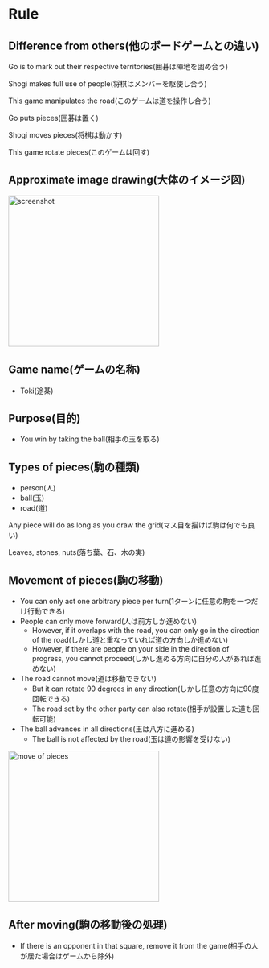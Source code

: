 # Rule
## Difference from others(他のボードゲームとの違い)
Go is to mark out their respective territories(囲碁は陣地を固め合う)

Shogi makes full use of people(将棋はメンバーを駆使し合う)

This game manipulates the road(このゲームは道を操作し合う)

Go puts pieces(囲碁は置く)

Shogi moves pieces(将棋は動かす)

This game rotate pieces(このゲームは回す)

## Approximate image drawing(大体のイメージ図)
<img width="300" alt="screenshot" src="https://user-images.githubusercontent.com/95464364/168738953-64db8eb7-0aa8-411d-9cec-0f66c658a2cc.png">

## Game name(ゲームの名称)
* Toki(途棊)

## Purpose(目的)
* You win by taking the ball(相手の玉を取る)

## Types of pieces(駒の種類)
* person(人)
* ball(玉)
* road(道)

Any piece will do as long as you draw the grid(マス目を描けば駒は何でも良い)

Leaves, stones, nuts(落ち葉、石、木の実)
                                                                                                                                                                                                                                                                                              
## Movement of pieces(駒の移動)
* You can only act one arbitrary piece per turn(1ターンに任意の駒を一つだけ行動できる)
* People can only move forward(人は前方しか進めない)
  * However, if it overlaps with the road, you can only go in the direction of the road(しかし道と重なっていれば道の方向しか進めない)
  * However, if there are people on your side in the direction of progress, you cannot proceed(しかし進める方向に自分の人があれば進めない)
* The road cannot move(道は移動できない)
  * But it can rotate 90 degrees in any direction(しかし任意の方向に90度回転できる)
  * The road set by the other party can also rotate(相手が設置した道も回転可能)
* The ball advances in all directions(玉は八方に進める)
  * The ball is not affected by the road(玉は道の影響を受けない)

<img width="300" alt="move of pieces" src="https://user-images.githubusercontent.com/95464364/168741124-c453b5c9-ae5b-4b76-81f4-dfe15830bfa0.png">

## After moving(駒の移動後の処理)
* If there is an opponent in that square, remove it from the game(相手の人が居た場合はゲームから除外)
